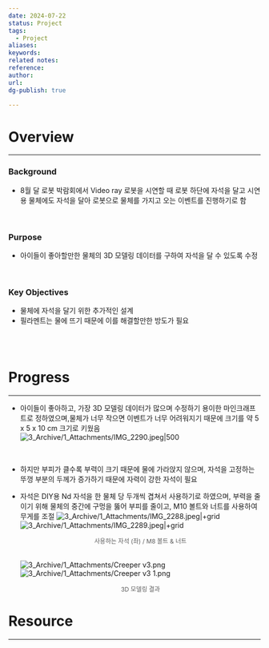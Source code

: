 ```yaml
---
date: 2024-07-22
status: Project
tags:
  - Project
aliases: 
keywords: 
related notes: 
reference: 
author: 
url: 
dg-publish: true

---
```

# Overview
---
### Background
- 8월 달 로봇 박람회에서 Video ray 로봇을 시연할 때 로봇 하단에 자석을 달고 시연 용 물체에도 자석을 달아 로봇으로 물체를 가지고 오는 이벤트를 진행하기로 함

<br/>

### Purpose
- 아이들이 좋아할만한 물체의 3D 모델링 데이터를 구하여 자석을 달 수 있도록 수정

<br/>

### Key Objectives
- 물체에 자석을 달기 위한 추가적인 설계
- 필라멘트는 물에 뜨기 때문에 이를 해결할만한 방도가 필요

<br/><br/>

# Progress
---
- 아이들이 좋아하고, 가장 3D 모델링 데이터가 많으며 수정하기 용이한 마인크래프트로 정하였으며,물체가 너무 작으면 이벤트가 너무 어려워지기 때문에 크기를 약 5 x 5 x 10 cm 크기로 키웠음
  ![3_Archive/1_Attachments/IMG_2290.jpeg|500](/img/user/3_Archive/1_Attachments/IMG_2290.jpeg)

<br/>

- 하지만 부피가 클수록 부력이 크기 때문에 물에 가라앉지 않으며, 자석을 고정하는 뚜껑 부분의 두께가 증가하기 때문에 자력이 강한 자석이 필요
- 자석은 DIY용 Nd 자석을 한 물체 당 두개씩 겹쳐서 사용하기로 하였으며, 부력을 줄이기 위해 물체의 중간에 구멍을 뚫어 부피를 줄이고, M10 볼트와 너트를 사용하여 무게를 조절 
  ![3_Archive/1_Attachments/IMG_2288.jpeg|+grid](/img/user/3_Archive/1_Attachments/IMG_2288.jpeg)![3_Archive/1_Attachments/IMG_2289.jpeg|+grid](/img/user/3_Archive/1_Attachments/IMG_2289.jpeg)
  <center style="font-size: 12; opacity: 0.7">사용하는 자석 (좌) / M8 볼트 & 너트</center><br/>
  
  ![3_Archive/1_Attachments/Creeper v3.png](/img/user/3_Archive/1_Attachments/Creeper%20v3.png)![3_Archive/1_Attachments/Creeper v3 1.png](/img/user/3_Archive/1_Attachments/Creeper%20v3%201.png)
  
  <center style="font-size: 12; opacity: 0.7">3D 모델링 결과</center>

# Resource
---

